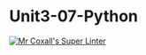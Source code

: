 # Unit3-07-Python
[![Mr Coxall's Super Linter](https:/ICS3U-Programming-Patrice-P/Unit3-07-Python/github.com//workflows/Mr%20Coxall's%20Super%20Linter/badge.svg)](https://github.com/ICS3U-Programming-Patrice-P/Unit3-07-Python/actions/)
